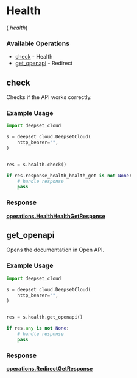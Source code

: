 # Health
(*.health*)

### Available Operations

* [check](#check) - Health
* [get_openapi](#get_openapi) - Redirect

## check

Checks if the API works correctly.

### Example Usage

```python
import deepset_cloud

s = deepset_cloud.DeepsetCloud(
    http_bearer="",
)


res = s.health.check()

if res.response_health_health_get is not None:
    # handle response
    pass
```


### Response

**[operations.HealthHealthGetResponse](../../models/operations/healthhealthgetresponse.md)**


## get_openapi

Opens the documentation in Open API.

### Example Usage

```python
import deepset_cloud

s = deepset_cloud.DeepsetCloud(
    http_bearer="",
)


res = s.health.get_openapi()

if res.any is not None:
    # handle response
    pass
```


### Response

**[operations.RedirectGetResponse](../../models/operations/redirectgetresponse.md)**

